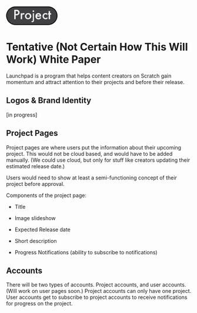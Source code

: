 ![project tag](/tag1.svg)

# Tentative (Not Certain How This Will Work) White Paper

Launchpad is a program that helps content creators on Scratch gain momentum and attract attention to their projects and before their release.


## Logos & Brand Identity

[in progress]


## Project Pages

Project pages are where users put the information about their upcoming project. This would not be cloud based, and would have to be added manually. (We could use cloud, but only for stuff like creators updating their estimated release date.)

Users would need to show at least a semi-functioning concept of their project before approval.

Components of the project page:

- Title

- Image slideshow

- Expected Release date
- Short description
- Progress Notifications (ability to subscribe to notifications)


## Accounts

There will be two types of accounts. Project accounts, and user accounts. (Will work on user pages soon.) Project accounts can only have one project.
User accounts get to subscribe to project accounts to receive notifications for progress on the project. 
